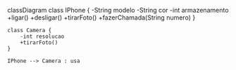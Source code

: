 classDiagram
    class IPhone {
        -String modelo
        -String cor
        -int armazenamento
        +ligar()
        +desligar()
        +tirarFoto()
        +fazerChamada(String numero)
    }

    class Camera {
        -int resolucao
        +tirarFoto()
    }

    IPhone --> Camera : usa
